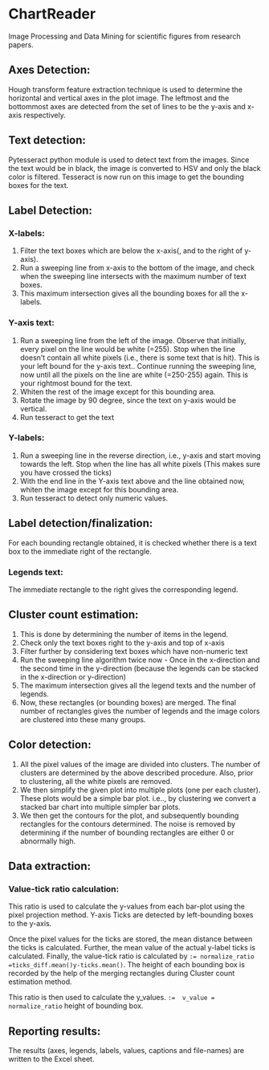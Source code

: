 # ChartReader
Image Processing and Data Mining for scientific figures from research papers. 

## Axes Detection:
Hough transform feature extraction technique is used to determine the horizontal and vertical axes in the plot image.
The leftmost and the bottommost axes are detected from the set of lines to be the y-axis and x-axis respectively. 

## Text detection:
Pytesseract python module is used to detect text from the images.
Since the text would be in black, the image is converted to HSV and only the black color is filtered.
Tesseract is now run on this image to get the bounding boxes for the text. 

## Label Detection:
### X-labels:
1. Filter the text boxes which are below the x-axis(, and to the right of y-axis).
2. Run a sweeping line from x-axis to the bottom of the image, and check when the sweeping line intersects with the maximum number of text boxes.
3. This maximum intersection gives all the bounding boxes for all the x-labels.
 
### Y-axis text:
1. Run a sweeping line from the left of the image. Observe that initially, every pixel on the line would be white (=255). Stop when the line doesn’t contain all white pixels (i.e., there is some text that is hit). This is your left bound for the y-axis text.. Continue running the sweeping line, now until all the pixels on the line are white (=250-255) again. This is your rightmost bound for the text.
2. Whiten the rest of the image except for this bounding area. 
3. Rotate the image by 90 degree, since the text on y-axis would be vertical.
4. Run tesseract to get the text
       
### Y-labels:
1. Run a sweeping line in the reverse direction, i.e., y-axis and start moving towards the left. Stop when the line has all white pixels (This makes sure you have crossed the ticks)
2. With the end line in the Y-axis text above and the line obtained now, whiten the image except for this bounding area.
3. Run tesseract to detect only numeric values.

## Label detection/finalization:
For each bounding rectangle obtained, it is checked whether there is a text box to the immediate right of the rectangle.

### Legends text: 
The immediate rectangle to the right gives the corresponding legend.

## Cluster count estimation:
1. This is done by determining the number of items in the legend.
2. Check only the text boxes right to the y-axis and top of x-axis
3. Filter further by considering text boxes which have non-numeric text
4. Run the sweeping line algorithm twice now - Once in the x-direction and the second time in the y-direction (because the legends can be stacked in the x-direction or y-direction)
5. The maximum intersection gives all the legend texts and the number of legends.
6. Now, these rectangles (or bounding boxes) are merged. The final number of rectangles gives the number of legends and the image colors are clustered into these many groups.

## Color detection:
1. All the pixel values of the image are divided into clusters. The number of clusters are determined by the above described procedure. Also, prior to clustering, all the white pixels are removed.
2. We then simplify the given plot into multiple plots (one per each cluster). These plots would be a simple bar plot. i.e.., by clustering we convert a stacked bar chart into multiple simpler bar plots.
3. We then get the contours for the plot, and subsequently bounding rectangles for the contours determined.
The noise is removed by determining if the number of bounding rectangles are either 0 or abnormally high.

## Data extraction:
### Value-tick ratio calculation: 
This ratio is used to calculate the y-values from each bar-plot using the pixel projection method.
Y-axis Ticks are detected by left-bounding boxes to the y-axis.

Once the pixel values for the ticks are stored, the mean distance between the ticks is calculated.
Further, the mean value of the actual y-label ticks is calculated.
Finally, the value-tick ratio is calculated by
 ``:= normalize_ratio =ticks_diff.mean()y-ticks.mean()``.
The height of each bounding box is recorded by the help of the merging rectangles during Cluster count estimation method. 
  
This ratio is then used to calculate the y_values.
``:=  v_value = normalize_ratio``   height of bounding box.

## Reporting results:
The results (axes, legends, labels, values, captions and file-names) are written to the Excel sheet.
